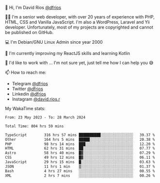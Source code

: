 👋 Hi, I'm David Rios [@dfrios](https://github.com/dfrios)

👨‍💻 I'm a senior web developer, with over 20 years of experience with PHP, HTML, CSS and Vanilla JavaScript. I'm also a WordPress, Laravel and Yii developer. Unfortunately, most of my projects are copyrighted and cannot be published on GitHub.

💻 I'm Debian/GNU Linux Admin since year 2000

🌱 I'm currently improving my ReactJS skills and learning Kotlin

💞️ I'd like to work with ... I'm not sure yet, just tell me how I can help you 😅


📫 How to reach me:
* Telegram [@dfrios](https://t.me/dfrios)
* Twitter [@dfrios](https://twitter.com/dfrios)
* Linkedin [@dfrios](https://linkedin.com/in/dfrios)
* Instagram [@david.rios.r](https://instagram.com/david.rios.r)



My WakaTime stats:
<!--START_SECTION:waka-->

```txt
From: 23 May 2023 - To: 28 March 2024

Total Time: 804 hrs 59 mins

TypeScript        316 hrs 57 mins ██████████░░░░░░░░░░░░░░░   39.37 %
Other             164 hrs 5 mins  █████░░░░░░░░░░░░░░░░░░░░   20.38 %
PHP               98 hrs 14 mins  ███░░░░░░░░░░░░░░░░░░░░░░   12.20 %
HTML              62 hrs 31 mins  ██░░░░░░░░░░░░░░░░░░░░░░░   07.77 %
Astro             58 hrs 40 mins  █▓░░░░░░░░░░░░░░░░░░░░░░░   07.29 %
CSS               49 hrs 12 mins  █▓░░░░░░░░░░░░░░░░░░░░░░░   06.11 %
JavaScript        29 hrs 15 mins  █░░░░░░░░░░░░░░░░░░░░░░░░   03.63 %
JSON              11 hrs 1 min    ▒░░░░░░░░░░░░░░░░░░░░░░░░   01.37 %
Bash              4 hrs 27 mins   ░░░░░░░░░░░░░░░░░░░░░░░░░   00.55 %
XML               2 hrs 7 mins    ░░░░░░░░░░░░░░░░░░░░░░░░░   00.26 %
```

<!--END_SECTION:waka-->
